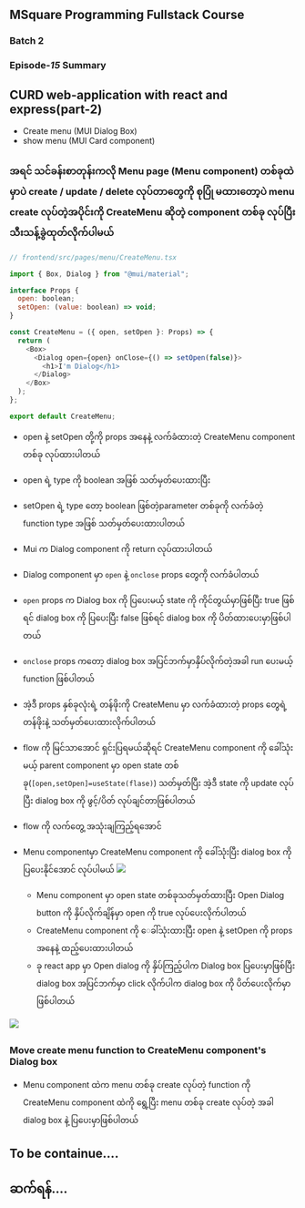 ## MSquare Programming Fullstack Course

### Batch 2

### Episode-_15_ Summary

## CURD web-application with react and express(part-2)

- Create menu (MUI Dialog Box)
- show menu (MUI Card component)
  ##

### အရင် သင်ခန်းစာတုန်းကလို Menu page (Menu component) တစ်ခုထဲမှာပဲ create / update / delete လုပ်တာတွေကို စုပြုံ မထားတော့ပဲ menu create လုပ်တဲ့အပိုင်းကို CreateMenu ဆိုတဲ့ component တစ်ခု လုပ်ပြီး သီးသန့်ခွဲထုတ်လိုက်ပါမယ်

```js
// frontend/src/pages/menu/CreateMenu.tsx

import { Box, Dialog } from "@mui/material";

interface Props {
  open: boolean;
  setOpen: (value: boolean) => void;
}

const CreateMenu = ({ open, setOpen }: Props) => {
  return (
    <Box>
      <Dialog open={open} onClose={() => setOpen(false)}>
        <h1>I'm Dialog</h1>
      </Dialog>
    </Box>
  );
};

export default CreateMenu;
```

- open နဲ့ setOpen တို့ကို props အနေနဲ့ လက်ခံထားတဲ့ CreateMenu component တစ်ခု လုပ်ထားပါတယ်
- open ရဲ့ type ကို boolean အဖြစ် သတ်မှတ်ပေးထားပြီး
- setOpen ရဲ့ type တော့ boolean ဖြစ်တဲ့parameter တစ်ခုကို လက်ခံတဲ့ function type အဖြစ် သတ်မှတ်ပေးထားပါတယ်
- Mui က Dialog component ကို return လုပ်ထားပါတယ်
- Dialog component မှာ `open` နဲ့ `onclose` props တွေကို လက်ခံပါတယ်
- `open` props က Dialog box ကို ပြပေးမယ့် state ကို ကိုင်တွယ်မှာဖြစ်ပြီး true ဖြစ်ရင် dialog box ကို ပြပေးပြီး false ဖြစ်ရင် dialog box ကို ပိတ်ထားပေးမှာဖြစ်ပါတယ်
- `onclose` props ကတော့ dialog box အပြင်ဘက်မှာနှိပ်လိုက်တဲ့အခါ run ပေးမယ့် function ဖြစ်ပါတယ်
- အဲ့ဒီ props နှစ်ခုလုံးရဲ့ တန်ဖိုးကို CreateMenu မှာ လက်ခံထားတဲ့ props တွေရဲ့ တန်ဖိုးနဲ့ သတ်မှတ်ပေးထားလိုက်ပါတယ်
- flow ကို မြင်သာအောင် ရှင်းပြရမယ်ဆိုရင် CreateMenu component ကို ခေါ်သုံးမယ့် parent component မှာ open state တစ်ခု(`[open,setOpen]=useState(flase)`) သတ်မှတ်ပြီး အဲ့ဒီ state ကို update လုပ်ပြီး dialog box ကို ဖွင့်/ပိတ် လုပ်ချင်တာဖြစ်ပါတယ်
- flow ကို လက်တွေ့ အသုံးချကြည့်ရအောင်
- Menu componentမှာ CreateMenu component ကို ခေါ်သုံးပြီး dialog box ကို ပြပေးနိုင်အောင် လုပ်ပါမယ်
  ![](https://cdn.discordapp.com/attachments/1146496852087287898/1149767700382490714/image.png)

  - Menu component မှာ open state တစ်ခုသတ်မှတ်ထားပြီး Open Dialog button ကို နှိပ်လိုက်ချိန်မှာ open ကို true လုပ်ပေးလိုက်ပါတယ်
  - CreateMenu component ကို ေခါ်သုံးထားပြီး open နဲ့ setOpen ကို props အနေနဲ့ ထည့်ပေးထားပါတယ်
  - ခု react app မှာ Open dialog ကို နှိပ်ကြည့်ပါက Dialog box ပြပေးမှာဖြစ်ပြီး dialog box အပြင်ဘက်မှာ click လိုက်ပါက dialog box ကို ပိတ်ပေးလိုက်မှာဖြစ်ပါတယ်

![](https://cdn.discordapp.com/attachments/1146496852087287898/1149770768331309136/dialog1.png)

##

### Move create menu function to CreateMenu component's Dialog box

- Menu component ထဲက menu တစ်ခု create လုပ်တဲ့ function ကို CreateMenu component ထဲကို ရွေ့ပြီး menu တစ်ခု create လုပ်တဲ့ အခါ dialog box နဲ့ ပြပေးမှာဖြစ်ပါတယ်

## To be containue....

## ဆက်ရန်....
